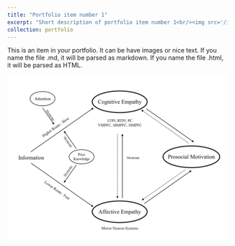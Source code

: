 ```yaml
---
title: "Portfolio item number 1"
excerpt: "Short description of portfolio item number 1<br/><img src='/images/empathy.jpeg'>"
collection: portfolio
---
```


This is an item in your portfolio. It can be have images or nice text. If you name the file .md, it will be parsed as markdown. If you name the file .html, it will be parsed as HTML. 

![test](Image/empathy.jpeg)